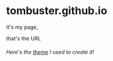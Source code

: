 # tombuster.github.io
It's my page,

that's the URL

###### Here's the [theme](https://github.com/b2a3e8/jekyll-theme-console) I used to create it!
